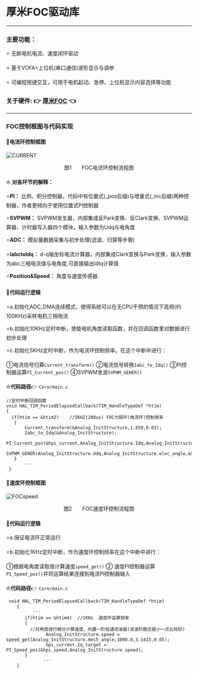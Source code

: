 # 厚米FOC驱动库
***
### 主要功能：
:star: 无刷电机电流、速度闭环驱动 <p>
:star: 基于VOFA+上位机(串口通信)波形显示与调参 <p>
:star: 可编程按键交互，可用于电机起动、急停、上位机显示内容选择等功能 <p>
### 关于硬件: :point_right: [厚米FOC](https://oshwhub.com/al_user/esc_new) :point_left:
***
### FOC控制框图与代码实现
#### 📖电流环控制框图

![CURRENT](https://github.com/user-attachments/assets/e00fe871-8ecc-4540-a3bd-38b3f34c326b)
<p align="center">图1&emsp;&emsp;FOC电流环控制流程图</p>

:boat: __对各环节的解释：__ <p>
:star:__PI：__    比例、积分控制器，代码中有位置式(_pos后缀)与增量式(_inc后缀)两种控制器，作者更倾向于使用位置式PI控制器 <p>
:star:__SVPWM：__ SVPWM发生器，内部集成反Park变换、反Clark变换、SVPWM运算器、计时器写入器四个模块，输入参数为Udq与电角度 <p>
:star:__ADC：__    模拟量数据采集与初步处理(滤波、归算等步骤) <p>
:star:__IabctoIdq：__ d-q轴坐标电流计算器，内部集成Clark变换与Park变换，输入参数为abc三相电流值与电角度,可直接输出IdIq计算值 <p>
:star:__Position&Speed：__ 角度与速度传感器 <p>

#### 📖代码运行逻辑
:star:a.初始化ADC_DMA连续模式，使得系统可以在无CPU干预的情况下高频(约100KHz)采样电机三相电流 <p>
:star:b.初始化10KHz定时中断，使能电机角度读取函数，并在回调函数里对数据进行初步处理 <p>
:star:c.初始化5KHz定时中断，作为电流环控制频率。在这个中断中进行：<p> ①电流信号归算```Current_transform()``` ②电流信号转换```Iabc_to_Idq()``` ③PI控制器运算```PI_Current_pos()``` ④SVPWM发波```SVPWM_GENER()``` <p>

:boat:__代码路径__:point_right: ```Core/main.c```
```
//定时中断回调函数      
void HAL_TIM_PeriodElapsedCallback(TIM_HandleTypeDef *htim)
{
  if(htim == &htim2)    //5KHZ(200us) FOC力矩环(电流环)控制频率
   {
       Current_transform(&Analog_InitStructure,1.859,0.03);  
       Iabc_to_Idq(&Analog_InitStructure);
       PI_Current_pos(&hpi_current,Analog_InitStructure.Idq,Analog_InitStructure.Udq); 
       SVPWM_GENER(Analog_InitStructure.Udq,Analog_InitStructure.elec_angle,&SVPWM_InitStructure,&htim1,prob); 
   }
       ···
 }
```
#### 📖速度环控制框图
![FOCspeed](https://github.com/user-attachments/assets/48241337-687c-4733-8c7d-42d07b2750aa)
<p align="center">图2&emsp;&emsp;FOC速度环控制流程图</p>

#### 📖代码运行逻辑
:star:a.保证电流环正常运行 <p>
:star:b.初始化1KHz定时中断，作为速度环控制频率在这个中断中进行：<p>①根据电角度读取值计算速度```speed_get()``` ② 速度PI控制器运算```PI_Speed_pos()```并将运算结果连接到电流PI控制器输入

:boat:__代码路径__:point_right: ```Core/main.c```

```	
 void HAL_TIM_PeriodElapsedCallback(TIM_HandleTypeDef *htim)
	{
	      ···
  	   if(htim == &htim4)  //1KHz  速度环运算频率
	   {
   	     //对角度进行微分计算速度，内置一阶低通滤波器(滤波阶数还是小一点比较好)
     	       Analog_InitStructure.speed = speed_get(Analog_InitStructure.mech_angle,1000.0,3.1415,0.05);
    	       hpi_current.Iq_target = PI_Speed_pos(&hpi_speed,Analog_InitStructure.speed);
	   }
              ···
	}
```
